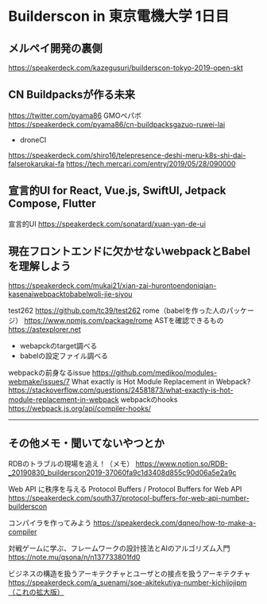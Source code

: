 # Builderscon in 東京電機大学 1日目

## メルペイ開発の裏側
https://speakerdeck.com/kazegusuri/builderscon-tokyo-2019-open-skt

## CN Buildpacksが作る未来
https://twitter.com/pyama86 GMOペパボ
https://speakerdeck.com/pyama86/cn-buildpacksgazuo-ruwei-lai

- droneCI

https://speakerdeck.com/shiro16/telepresence-deshi-meru-k8s-shi-dai-falserokarukai-fa
https://tech.mercari.com/entry/2019/05/28/090000


## 宣言的UI for React, Vue.js, SwiftUI, Jetpack Compose, Flutter
宣言的UI
https://speakerdeck.com/sonatard/xuan-yan-de-ui


## 現在フロントエンドに欠かせないwebpackとBabelを理解しよう

https://speakerdeck.com/mukai21/xian-zai-hurontoendoniqian-kasenaiwebpacktobabelwoli-jie-siyou

test262 https://github.com/tc39/test262
rome（babelを作った人のパッケージ） https://www.npmjs.com/package/rome
ASTを確認できるもの https://astexplorer.net

- webapckのtarget調べる
- babelの設定ファイル調べる

webpackの前身なるissue https://github.com/medikoo/modules-webmake/issues/7
What exactly is Hot Module Replacement in Webpack? https://stackoverflow.com/questions/24581873/what-exactly-is-hot-module-replacement-in-webpack
webpackのhooks https://webpack.js.org/api/compiler-hooks/


---

## その他メモ・聞いてないやつとか

RDBのトラブルの現場を追え！（メモ）
https://www.notion.so/RDB-_20190830_builderscon2019-37060fa9c1d3408d855c90d06a5e2a9c

Web API に秩序を与える Protocol Buffers / Protocol Buffers for Web API
https://speakerdeck.com/south37/protocol-buffers-for-web-api-number-builderscon

コンパイラを作ってみよう
https://speakerdeck.com/dqneo/how-to-make-a-compiler

対戦ゲームに学ぶ、フレームワークの設計技法とAIのアルゴリズム入門
https://note.mu/qsona/n/n137733801fd0

ビジネスの構造を扱うアーキテクチャとユーザとの接点を扱うアーキテクチャ
https://speakerdeck.com/a_suenami/soe-akitekutiya-number-kichijojipm（これの拡大版）